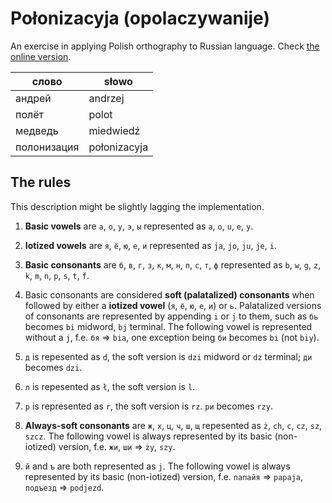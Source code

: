 # Połonizacyja (opolaczywanije)
An exercise in applying Polish orthography to Russian language.
Check [the online version](https://https://polonizacyja.bakunin.nl/).

|слово|słowo|
|-|-|
| андрей | andrzej |
| полёт | polot |
| медведь | miedwiedź |
| полонизация | połonizacyja |


## The rules

This description might be slightly lagging the implementation.

1. **Basic vowels** are `а`, `о`, `у`, `э`, `ы` represented as `a`, `o`, `u`, `e`, `y`.

2. **Iotized vowels** are `я`, `ё`, `ю`, `е`, `и` represented as `ja`, `jo`, `ju`, `je`, `i`.

3. **Basic consonants** are `б`, `в`, `г`, `з`, `к`, `м`, `н`, `п`, `с`, `т`, `ф` represented as `b`, `w`, `g`, `z`, `k`, `m`, `n`, `p`, `s`, `t`, `f`.

4. Basic consonants are considered **soft (palatalized) consonants** when followed by either a **iotized vowel** (`я`, `ё`, `ю`, `е`, `и`) or `ь`. Palatalized versions of consonants are represented by appending `i` or `j` to them, such as `бь` becomes `bi` midword, `bj` terminal. The following vowel is represented without a `j`, f.e. `бя` => `bia`, one exception being `би` becomes `bi` (not `biy`).

5. `д` is repesented as `d`, the soft version is `dzi` midword or `dz` terminal; `ди` becomes `dzi`.

6. `л` is repesented as `ł`, the soft version is `l`.

7. `р` is represented as `r`, the soft version is `rz`. `ри` becomes `rzy`.

8. **Always-soft consonants** are `ж`, `х`, `ц`, `ч`, `ш`, `щ` repesented as `ż`, `ch`, `c`, `cz`, `sz`, `szcz`. The following vowel is always represented by its basic (non-iotized) version, f.e. `жи`, `ши` => `ży`, `szy`.

9. `й` and `ъ` are both represented as `j`.  The following vowel is always represented by its basic (non-iotized) version, f.e. `папайя` => `papaja`,  `подъезд` => `podjezd`.
